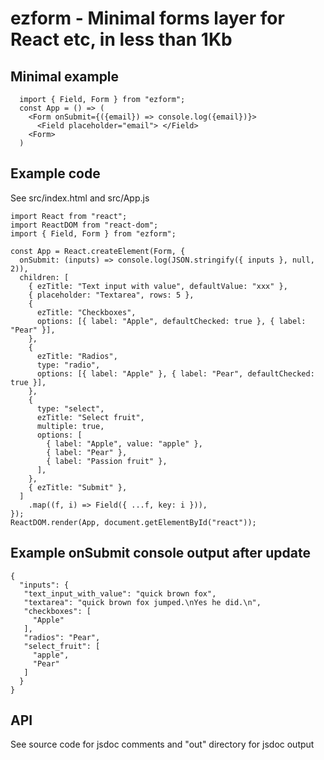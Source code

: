 # ezform - Minimal forms layer for React etc, in less than 1Kb

## Minimal example

```
  import { Field, Form } from "ezform";
  const App = () => (
    <Form onSubmit={({email}) => console.log({email})}>
      <Field placeholder="email"> </Field>
    <Form>
  )
```

## Example code

See src/index.html and src/App.js

```
import React from "react";
import ReactDOM from "react-dom";
import { Field, Form } from "ezform";

const App = React.createElement(Form, {
  onSubmit: (inputs) => console.log(JSON.stringify({ inputs }, null, 2)),
  children: [
    { ezTitle: "Text input with value", defaultValue: "xxx" },
    { placeholder: "Textarea", rows: 5 },
    {
      ezTitle: "Checkboxes",
      options: [{ label: "Apple", defaultChecked: true }, { label: "Pear" }],
    },
    {
      ezTitle: "Radios",
      type: "radio",
      options: [{ label: "Apple" }, { label: "Pear", defaultChecked: true }],
    },
    {
      type: "select",
      ezTitle: "Select fruit",
      multiple: true,
      options: [
        { label: "Apple", value: "apple" },
        { label: "Pear" },
        { label: "Passion fruit" },
      ],
    },
    { ezTitle: "Submit" },
  ]
    .map((f, i) => Field({ ...f, key: i })),
});
ReactDOM.render(App, document.getElementById("react"));
```

## Example onSubmit console output after update

```
{
  "inputs": {
   "text_input_with_value": "quick brown fox",
   "textarea": "quick brown fox jumped.\nYes he did.\n",
   "checkboxes": [
     "Apple"
   ],
   "radios": "Pear",
   "select_fruit": [
     "apple",
     "Pear"
   ]
  }
}
```

## API

See source code for jsdoc comments and "out" directory for jsdoc output

